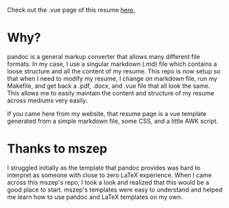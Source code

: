 Check out the .vue page of this resume [here.](https://josephhines.xyz/#/resume "My Resume")

# Why?

pandoc is a general markup converter that allows many different file formats.
In my case, I use a singular markdown (.md) file which contains a loose structure and all the content of my resume.
This repo is now setup so that when I need to modify my resume, I change on markdown file, run my Makefile, and get back a .pdf, .docx, and .vue file that all look the same.
This allows me to easily maintain the content and structure of my resume across mediums very easily.

If you came here from my website, that resume page is a vue template generated from a simple markdown file, some CSS, and a little AWK script.

# Thanks to mszep

I struggled initially as the template that pandoc provides was hard to interpret as someone with close to zero LaTeX experience.
When I came across this mszep's repo, I took a look and realized that this would be a good place to start.
mszep's templates were easy to understand and helped me learn how to use pandoc and LaTeX templates on my own.


